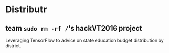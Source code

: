 # Distributr
## team `sudo rm -rf /`'s hackVT2016 project

Leveraging TensorFlow to advice on state education budget distribution by district.
